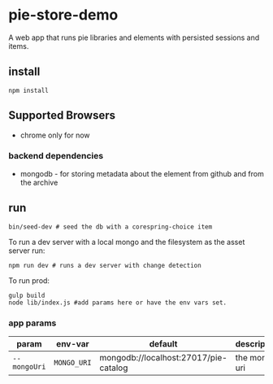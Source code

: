 # pie-store-demo

A web app that runs pie libraries and elements with persisted sessions and items.

## install 
```
npm install 
```

## Supported Browsers

* chrome only for now

### backend dependencies

* mongodb - for storing metadata about the element from github and from the archive

## run 

```shell
bin/seed-dev # seed the db with a corespring-choice item
```

To run a dev server with a local mongo and the filesystem as the asset server run:
```shell
npm run dev # runs a dev server with change detection
```

To run prod: 
```shell
gulp build
node lib/index.js #add params here or have the env vars set.
```
### app params

| param | env-var  | default  | description |
|-------|----------|----------|-------------|
|`--mongoUri` | `MONGO_URI` | mongodb://localhost:27017/pie-catalog  | the mongo uri |

